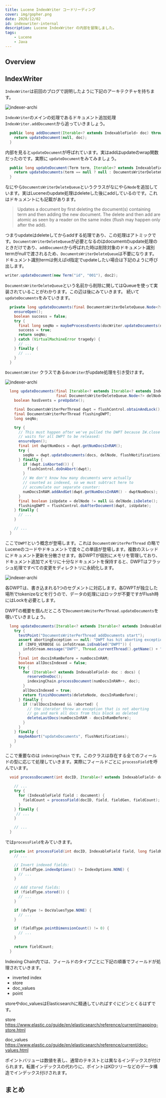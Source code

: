 ```yaml
---
title: Lucene IndexWriter コードリーディング
cover: img/gopher.png
date: 2020/12/02
id: indexwriter-internal
description: Lucene IndexWriter の内部を冒険しました。
tags:
    - Lucene
    - Java
---
```


## Overview

## IndexWriter

```IndexWriter```は前回のブログで説明したように下記のアーキテクチャを持ちます。

![indexer-archi](https://pon-blog-media.s3.ap-northeast-1.amazonaws.com/media/lucene-archi.png)

```IndexWriter```のメインの処理であるドキュメント追加処理```IndexWriter.addDocument```から追っていきましょう。

```java
  public long addDocument(Iterable<? extends IndexableField> doc) throws IOException {
    return updateDocument(null, doc);
  }
```

内部を見ると```updateDocument```が呼ばれています。実はaddはupdateのwrap関数だったのです。実際に ```updateDocument```をみてみましょう。

```java
  public long updateDocument(Term term, Iterable<? extends IndexableField> doc) throws IOException {
    return updateDocuments(term == null ? null : DocumentsWriterDeleteQueue.newNode(term), List.of(doc));
  }
```

なにやら```DocumentsWriterDeleteQueue```というクラスがなにやら```Node```を追加しています。実はLuceneのupdate処理はdeleteした後にaddしているのです。これはドキュメントにも記載があります。

> Updates a document by first deleting the document(s) containing term and then adding the new document. The delete and then add are atomic as seen by a reader on the same index (flush may happen only after the add).

つまりupdateはdeleteしてからaddする処理であり、この処理はアトミックです。```DocumentsWriterDeleteQueue```が必要となるのはdocumentのupdate処理のときだけであり、```addDocument```から呼ばれた時は削除対象のドキュメント識別termがnullで渡されるため、```DocumentsWriterDeleteQueue```は不要になります。ドキュメント識別termは例えばid指定でupdateしたい場合は下記のように呼び出します。

```java
writer.updateDocument(new Term("id", "001"), doc2);
```

```DocumentsWriterDeleteQueue```という名前から削除に関してはQueueを使って実装されていることがわかります。この辺は後にみていきます。
続いて```updateDocuments```をみていきます。

```java
  private long updateDocuments(final DocumentsWriterDeleteQueue.Node<?> delNode, Iterable<? extends Iterable<? extends IndexableField>> docs) throws IOException {
    ensureOpen();
    boolean success = false;
    try {
      final long seqNo = maybeProcessEvents(docWriter.updateDocuments(docs, delNode));
      success = true;
      return seqNo;
    } catch (VirtualMachineError tragedy) {
      // ...
    } finally {
      // ...
    }
  }
```

```DocumentsWriter``` クラスである```docWriter```がupdate処理を引き受けます。

![indexer-archi](../../img/docwriter.png)

```java
  long updateDocuments(final Iterable<? extends Iterable<? extends IndexableField>> docs,
                       final DocumentsWriterDeleteQueue.Node<?> delNode) throws IOException {
    boolean hasEvents = preUpdate();

    final DocumentsWriterPerThread dwpt = flushControl.obtainAndLock();
    final DocumentsWriterPerThread flushingDWPT;
    long seqNo;

    try {
      // This must happen after we've pulled the DWPT because IW.close
      // waits for all DWPT to be released:
      ensureOpen();
      final int dwptNumDocs = dwpt.getNumDocsInRAM();
      try {
        seqNo = dwpt.updateDocuments(docs, delNode, flushNotifications);
      } finally {
        if (dwpt.isAborted()) {
          flushControl.doOnAbort(dwpt);
        }
        // We don't know how many documents were actually
        // counted as indexed, so we must subtract here to
        // accumulate our separate counter:
        numDocsInRAM.addAndGet(dwpt.getNumDocsInRAM() - dwptNumDocs);
      }
      final boolean isUpdate = delNode != null && delNode.isDelete();
      flushingDWPT = flushControl.doAfterDocument(dwpt, isUpdate);
    } finally {
      // ...
    }

    // ...
  }
```

ここで```DWPT```という概念が登場します。これは ```DocumentsWriterPerThread``` の略でLuceneのコードやドキュメントで度々この単語が登場します。複数のスレッドにドキュメント更新を分散させます。各DWPTが個別にメモリを管理しており、ドキュメント追加でメモリに十分なドキュメントを保持すると、DWPTはフラッシュ処理ですべての変更をディレクトリに永続化します。

![indexer-archi](../../img/dwpt.png)

各DWPTは、書き込まれる1つのセグメントに対応します。各DWPTが独立した場所でtokenizeなどを行うので、データの処理にはロックが不要ですがFlush時にはLockを必要とします。

DWPTの概要を掴んだところで```DocumentsWeiterPerThread.updateDocuments```を覗いていきましょう。

```java
  long updateDocuments(Iterable<? extends Iterable<? extends IndexableField>> docs, DocumentsWriterDeleteQueue.Node<?> deleteNode, DocumentsWriter.FlushNotifications flushNotifications) throws IOException {
    try {
      testPoint("DocumentsWriterPerThread addDocuments start");
      assert abortingException == null: "DWPT has hit aborting exception but is still indexing";
      if (INFO_VERBOSE && infoStream.isEnabled("DWPT")) {
        infoStream.message("DWPT", Thread.currentThread().getName() + " update delTerm=" + deleteNode + " docID=" + numDocsInRAM + " seg=" + segmentInfo.name);
      }
      final int docsInRamBefore = numDocsInRAM;
      boolean allDocsIndexed = false;
      try {
        for (Iterable<? extends IndexableField> doc : docs) {
          reserveOneDoc();
          indexingChain.processDocument(numDocsInRAM++, doc);
        }
        allDocsIndexed = true;
        return finishDocuments(deleteNode, docsInRamBefore);
      } finally {
        if (!allDocsIndexed && !aborted) {
          // the iterator threw an exception that is not aborting
          // go and mark all docs from this block as deleted
          deleteLastDocs(numDocsInRAM - docsInRamBefore);
        }
      }
    } finally {
      maybeAbort("updateDocuments", flushNotifications);
    }
  }
```
ここで重要なのは ```indexingChain``` です。このクラスは存在する全てのフィールドの型に応じて処理していきます。実際にフィールドごとに ```processField```を呼んでいます。

```java
  void processDocument(int docID, Iterable<? extends IndexableField> document) throws IOException {

    // ...
    try {
      for (IndexableField field : document) {
        fieldCount = processField(docID, field, fieldGen, fieldCount);
      }
    } finally {
     // ...
    }

    // ...
  }
```

では```processField```をみていきます。

```java
  private int processField(int docID, IndexableField field, long fieldGen, int fieldCount) throws IOException {
    // ...

    // Invert indexed fields:
    if (fieldType.indexOptions() != IndexOptions.NONE) {
      // ...
    }

    // Add stored fields:
    if (fieldType.stored()) {
      // ...
    }

    if (dvType != DocValuesType.NONE) {
      // ...
    }

    if (fieldType.pointDimensionCount() != 0) {
      // ...
    }
    
    return fieldCount;
  }

```

Indexing Chain内では、フィールドのタイプごとに下記の順番でフィールドが処理されていきます。

* inverted index
* store
* doc_values
* point

storeやdoc_valuesはElasticsearchに精通していればすぐにピンとくるはずです。

store
https://www.elastic.co/guide/en/elasticsearch/reference/current/mapping-store.html

doc_values
https://www.elastic.co/guide/en/elasticsearch/reference/current/doc-values.html

ポイントバリューは数値を表し、通常のテキストとは異なるインデックスが付けられます。転置インデックスの代わりに、ポイントはKDツリーなどのデータ構造でインデックス付けされます。

## まとめ
